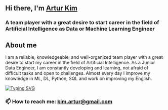 ## Hi there, I'm [Artur Kim](https://www.linkedin.com/in/artur-kim-48a77112) 
### A team player with a great desire to start career in the field of Artificial Intelligence as Data or Machine Learning Engineer


## About me
I am a reliable, knowledgeable, and well-organized team player with a great desire to start my career in the field of Artificial Intelligence. 
As a Junior Data Engineer, I am constantly developing and learning, not afraid of difficult tasks and open to challenges. 
Almost every day I improve my knowledge in ML, DL, Python, SQL and work on improving my English.

[![Typing SVG](https://readme-typing-svg.herokuapp.com?font=Roboto&pause=500&color=A3A0A0&multiline=true&width=435&lines=Thank+you+for+the+time+to+learn+more+about+me)](https://git.io/typing-svg)
### 📫 How to reach me: kim.artur@gmail.com
